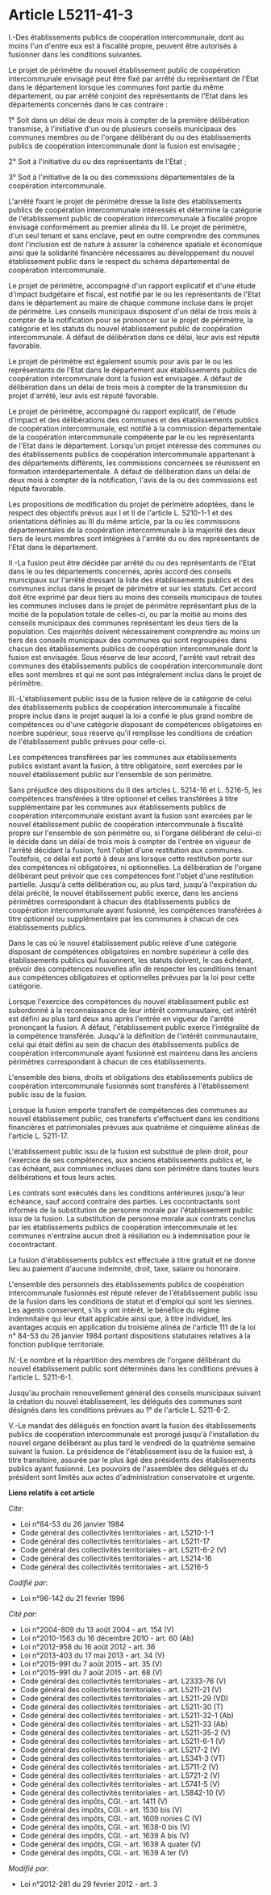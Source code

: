 # Article L5211-41-3

I.-Des établissements publics de coopération intercommunale, dont au moins l'un d'entre eux est à fiscalité propre, peuvent
être autorisés à fusionner dans les conditions suivantes. 

Le projet de périmètre du nouvel établissement public de coopération intercommunale envisagé peut être fixé par arrêté du
représentant de l'Etat dans le département lorsque les communes font partie du même département, ou par arrêté conjoint des
représentants de l'Etat dans les départements concernés dans le cas contraire : 

1° Soit dans un délai de deux mois à compter de la première délibération transmise, à l'initiative d'un ou de plusieurs
conseils municipaux des communes membres ou de l'organe délibérant du ou des établissements publics de coopération
intercommunale dont la fusion est envisagée ; 

2° Soit à l'initiative du ou des représentants de l'Etat ; 

3° Soit à l'initiative de la ou des commissions départementales de la coopération intercommunale. 

L'arrêté fixant le projet de périmètre dresse la liste des établissements publics de coopération intercommunale intéressés et
détermine la catégorie de l'établissement public de coopération intercommunale à fiscalité propre envisagé conformément au
premier alinéa du III. Le projet de périmètre, d'un seul tenant et sans enclave, peut en outre comprendre des communes dont
l'inclusion est de nature à assurer la cohérence spatiale et économique ainsi que la solidarité financière nécessaires au
développement du nouvel établissement public dans le respect du schéma départemental de coopération intercommunale. 

Le projet de périmètre, accompagné d'un rapport explicatif et d'une étude d'impact budgétaire et fiscal, est notifié par le
ou les représentants de l'Etat dans le département au maire de chaque commune incluse dans le projet de périmètre. Les
conseils municipaux disposent d'un délai de trois mois à compter de la notification pour se prononcer sur le projet de
périmètre, la catégorie et les statuts du nouvel établissement public de coopération intercommunale. A défaut de délibération
dans ce délai, leur avis est réputé favorable. 

Le projet de périmètre est également soumis pour avis par le ou les représentants de l'Etat dans le département aux
établissements publics de coopération intercommunale dont la fusion est envisagée. A défaut de délibération dans un délai de
trois mois à compter de la transmission du projet d'arrêté, leur avis est réputé favorable. 

Le projet de périmètre, accompagné du rapport explicatif, de l'étude d'impact et des délibérations des communes et des
établissements publics de coopération intercommunale, est notifié à la commission départementale de la coopération
intercommunale compétente par le ou les représentants de l'Etat dans le département. Lorsqu'un projet intéresse des communes
ou des établissements publics de coopération intercommunale appartenant à des départements différents, les commissions
concernées se réunissent en formation interdépartementale. A défaut de délibération dans un délai de deux mois à compter de
la notification, l'avis de la ou des commissions est réputé favorable. 

Les propositions de modification du projet de périmètre adoptées, dans le respect des objectifs prévus aux I et II de
l'article L. 5210-1-1 et des orientations définies au III du même article, par la ou les commissions départementales de la
coopération intercommunale à la majorité des deux tiers de leurs membres sont intégrées à l'arrêté du ou des représentants de
l'Etat dans le département. 

II.-La fusion peut être décidée par arrêté du ou des représentants de l'Etat dans le ou les départements concernés, après
accord des conseils municipaux sur l'arrêté dressant la liste des établissements publics et des communes inclus dans le
projet de périmètre et sur les statuts. Cet accord doit être exprimé par deux tiers au moins des conseils municipaux de
toutes les communes incluses dans le projet de périmètre représentant plus de la moitié de la population totale de celles-ci,
ou par la moitié au moins des conseils municipaux des communes représentant les deux tiers de la population. Ces majorités
doivent nécessairement comprendre au moins un tiers des conseils municipaux des communes qui sont regroupées dans chacun des
établissements publics de coopération intercommunale dont la fusion est envisagée. Sous réserve de leur accord, l'arrêté vaut
retrait des communes des établissements publics de coopération intercommunale dont elles sont membres et qui ne sont pas
intégralement inclus dans le projet de périmètre. 

III.-L'établissement public issu de la fusion relève de la catégorie de celui des établissements publics de coopération
intercommunale à fiscalité propre inclus dans le projet auquel la loi a confié le plus grand nombre de compétences ou d'une
catégorie disposant de compétences obligatoires en nombre supérieur, sous réserve qu'il remplisse les conditions de création
de l'établissement public prévues pour celle-ci. 

Les compétences transférées par les communes aux établissements publics existant avant la fusion, à titre obligatoire, sont
exercées par le nouvel établissement public sur l'ensemble de son périmètre. 

Sans préjudice des dispositions du II des articles L. 5214-16 et L. 5216-5, les compétences transférées à titre optionnel et
celles transférées à titre supplémentaire par les communes aux établissements publics de coopération intercommunale existant
avant la fusion sont exercées par le nouvel établissement public de coopération intercommunale à fiscalité propre sur
l'ensemble de son périmètre ou, si l'organe délibérant de celui-ci le décide dans un délai de trois mois à compter de
l'entrée en vigueur de l'arrêté décidant la fusion, font l'objet d'une restitution aux communes. Toutefois, ce délai est
porté à deux ans lorsque cette restitution porte sur des compétences ni obligatoires, ni optionnelles. La délibération de
l'organe délibérant peut prévoir que ces compétences font l'objet d'une restitution partielle. Jusqu'à cette délibération ou,
au plus tard, jusqu'à l'expiration du délai précité, le nouvel établissement public exerce, dans les anciens périmètres
correspondant à chacun des établissements publics de coopération intercommunale ayant fusionné, les compétences transférées à
titre optionnel ou supplémentaire par les communes à chacun de ces établissements publics. 

Dans le cas où le nouvel établissement public relève d'une catégorie disposant de compétences obligatoires en nombre
supérieur à celle des établissements publics qui fusionnent, les statuts doivent, le cas échéant, prévoir des compétences
nouvelles afin de respecter les conditions tenant aux compétences obligatoires et optionnelles prévues par la loi pour cette
catégorie. 

Lorsque l'exercice des compétences du nouvel établissement public est subordonné à la reconnaissance de leur intérêt
communautaire, cet intérêt est défini au plus tard deux ans après l'entrée en vigueur de l'arrêté prononçant la fusion. A
défaut, l'établissement public exerce l'intégralité de la compétence transférée. Jusqu'à la définition de l'intérêt
communautaire, celui qui était défini au sein de chacun des établissements publics de coopération intercommunale ayant
fusionné est maintenu dans les anciens périmètres correspondant à chacun de ces établissements. 

L'ensemble des biens, droits et obligations des établissements publics de coopération intercommunale fusionnés sont
transférés à l'établissement public issu de la fusion. 

Lorsque la fusion emporte transfert de compétences des communes au nouvel établissement public, ces transferts s'effectuent
dans les conditions financières et patrimoniales prévues aux quatrième et cinquième alinéas de l'article L. 5211-17. 

L'établissement public issu de la fusion est substitué de plein droit, pour l'exercice de ses compétences, aux anciens
établissements publics et, le cas échéant, aux communes incluses dans son périmètre dans toutes leurs délibérations et tous
leurs actes. 

Les contrats sont exécutés dans les conditions antérieures jusqu'à leur échéance, sauf accord contraire des parties. Les
cocontractants sont informés de la substitution de personne morale par l'établissement public issu de la fusion. La
substitution de personne morale aux contrats conclus par les établissements publics de coopération intercommunale et les
communes n'entraîne aucun droit à résiliation ou à indemnisation pour le cocontractant. 

La fusion d'établissements publics est effectuée à titre gratuit et ne donne lieu au paiement d'aucune indemnité, droit,
taxe, salaire ou honoraire. 

L'ensemble des personnels des établissements publics de coopération intercommunale fusionnés est réputé relever de
l'établissement public issu de la fusion dans les conditions de statut et d'emploi qui sont les siennes. Les agents
conservent, s'ils y ont intérêt, le bénéfice du régime indemnitaire qui leur était applicable ainsi que, à titre individuel,
les avantages acquis en application du troisième alinéa de l'article 111 de la loi n° 84-53 du 26 janvier 1984 portant
dispositions statutaires relatives à la fonction publique territoriale. 

IV.-Le nombre et la répartition des membres de l'organe délibérant du nouvel établissement public sont déterminés dans les
conditions prévues à l'article L. 5211-6-1. 

Jusqu'au prochain renouvellement général des conseils municipaux suivant la création du nouvel établissement, les délégués
des communes sont désignés dans les conditions prévues au 1° de l'article L. 5211-6-2. 

V.-Le mandat des délégués en fonction avant la fusion des établissements publics de coopération intercommunale est prorogé
jusqu'à l'installation du nouvel organe délibérant au plus tard le vendredi de la quatrième semaine suivant la fusion. La
présidence de l'établissement issu de la fusion est, à titre transitoire, assurée par le plus âgé des présidents des
établissements publics ayant fusionné. Les pouvoirs de l'assemblée des délégués et du président sont limités aux actes
d'administration conservatoire et urgente.

**Liens relatifs à cet article**

_Cite_:

  - Loi n°84-53 du 26 janvier 1984
  - Code général des collectivités territoriales - art. L5210-1-1
  - Code général des collectivités territoriales - art. L5211-17
  - Code général des collectivités territoriales - art. L5211-6-2 (V)
  - Code général des collectivités territoriales - art. L5214-16
  - Code général des collectivités territoriales - art. L5216-5

_Codifié par_:

  - Loi n°96-142 du 21 février 1996

_Cité par_:

  - Loi n°2004-809 du 13 août 2004 - art. 154 (V)
  - Loi n°2010-1563 du 16 décembre 2010 - art. 60 (Ab)
  - Loi n°2012-958 du 16 août 2012 - art. 36
  - Loi n°2013-403 du 17 mai 2013 - art. 34 (V)
  - Loi n°2015-991 du 7 août 2015 - art. 35 (V)
  - Loi n°2015-991 du 7 août 2015 - art. 68 (V)
  - Code général des collectivités territoriales - art. L2333-76 (V)
  - Code général des collectivités territoriales - art. L5211-21 (V)
  - Code général des collectivités territoriales - art. L5211-29 (VD)
  - Code général des collectivités territoriales - art. L5211-30 (T)
  - Code général des collectivités territoriales - art. L5211-32-1 (Ab)
  - Code général des collectivités territoriales - art. L5211-33 (Ab)
  - Code général des collectivités territoriales - art. L5211-35-2 (V)
  - Code général des collectivités territoriales - art. L5211-6-1 (V)
  - Code général des collectivités territoriales - art. L5217-2 (V)
  - Code général des collectivités territoriales - art. L5341-3 (VT)
  - Code général des collectivités territoriales - art. L5711-2 (V)
  - Code général des collectivités territoriales - art. L5721-2 (V)
  - Code général des collectivités territoriales - art. L5741-5 (V)
  - Code général des collectivités territoriales - art. L5842-10 (V)
  - Code général des impôts, CGI. - art. 1411 (V)
  - Code général des impôts, CGI. - art. 1530 bis (V)
  - Code général des impôts, CGI. - art. 1609 nonies C (V)
  - Code général des impôts, CGI. - art. 1638-0 bis (V)
  - Code général des impôts, CGI. - art. 1639 A bis (V)
  - Code général des impôts, CGI. - art. 1639 A quater (V)
  - Code général des impôts, CGI. - art. 1639 A ter (V)

_Modifié par_:

  - Loi n°2012-281 du 29 février 2012 - art. 3
